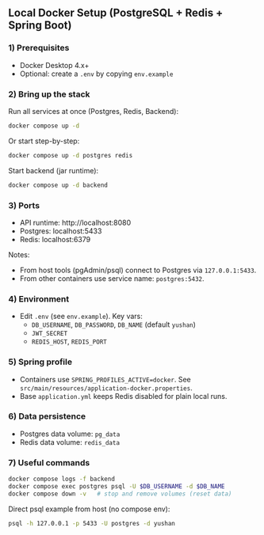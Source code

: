 ## Local Docker Setup (PostgreSQL + Redis + Spring Boot)

### 1) Prerequisites
- Docker Desktop 4.x+
- Optional: create a `.env` by copying `env.example`

### 2) Bring up the stack
Run all services at once (Postgres, Redis, Backend):
```bash
docker compose up -d
```

Or start step-by-step:
```bash
docker compose up -d postgres redis
```

Start backend (jar runtime):
```bash
docker compose up -d backend
```


### 3) Ports
- API runtime: http://localhost:8080
- Postgres: localhost:5433
- Redis: localhost:6379

Notes:
- From host tools (pgAdmin/psql) connect to Postgres via `127.0.0.1:5433`.
- From other containers use service name: `postgres:5432`.

### 4) Environment
- Edit `.env` (see `env.example`). Key vars:
  - `DB_USERNAME`, `DB_PASSWORD`, `DB_NAME` (default `yushan`)
  - `JWT_SECRET`
  - `REDIS_HOST`, `REDIS_PORT`

### 5) Spring profile
- Containers use `SPRING_PROFILES_ACTIVE=docker`. See `src/main/resources/application-docker.properties`.
- Base `application.yml` keeps Redis disabled for plain local runs.

### 6) Data persistence
- Postgres data volume: `pg_data`
- Redis data volume: `redis_data`

### 7) Useful commands
```bash
docker compose logs -f backend
docker compose exec postgres psql -U $DB_USERNAME -d $DB_NAME
docker compose down -v   # stop and remove volumes (reset data)
```

Direct psql example from host (no compose env):
```bash
psql -h 127.0.0.1 -p 5433 -U postgres -d yushan
```